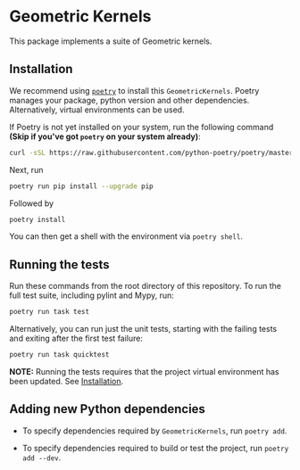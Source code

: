 # Geometric Kernels

This package implements a suite of Geometric kernels.

## Installation

We recommend using [`poetry`](https://python-poetry.org/) to install this `GeometricKernels`. Poetry manages your package, python version and other dependencies. Alternatively, virtual environments can be used.

If Poetry is not yet installed on your system, run the following command
**(Skip if you've got `poetry` on your system already)**:
```bash
curl -sSL https://raw.githubusercontent.com/python-poetry/poetry/master/get-poetry.py | python -
```
Next, run
```bash
poetry run pip install --upgrade pip
```
Followed by
```bash
poetry install
```
You can then get a shell with the environment via `poetry shell`.

## Running the tests

Run these commands from the root directory of this repository. 
To run the full test suite, including pylint and Mypy, run: 

```bash
poetry run task test
```

Alternatively, you can run just the unit tests, starting with the failing tests and exiting after
the first test failure:

```bash
poetry run task quicktest
```

**NOTE:** Running the tests requires
that the project virtual environment has been updated. See [Installation](#Installation).

## Adding new Python dependencies

- To specify dependencies required by `GeometricKernels`, run `poetry add`.

- To specify dependencies required to build or test the project, run `poetry add --dev`.
